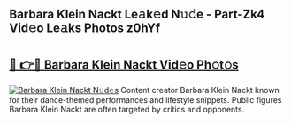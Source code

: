 ## Barbara Klein Nackt Le𝚊k𝚎d N𝚞𝚍e - Part-Zk4 Vid𝚎o Le𝚊ks Photos z0hYf

# <h2><a href="http://fb4izvd.evod.top/?m=Barbara+Klein+Nackt">🔗 👉🔴 Barbara Klein Nackt Vid𝚎o Ph𝚘t𝚘s</a></h2>

[![Barbara Klein Nackt N𝚞d𝚎s](https://i.imgur.com/8V9OHl7.gif)](http://fb4izvd.evod.top/?m=Barbara+Klein+Nackt)
Content creator Barbara Klein Nackt known for their dance-themed performances and lifestyle snippets. Public figures Barbara Klein Nackt are often targeted by critics and opponents. 
